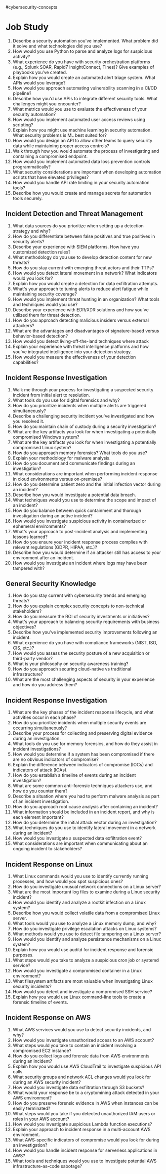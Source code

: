 #cybersecurity-concepts 

# Job Study

1. Describe a security automation you've implemented. What problem did it solve and what technologies did you use?
2. How would you use Python to parse and analyze logs for suspicious activity?
3. What experience do you have with security orchestration platforms (e.g., Splunk SOAR, Rapid7 InsightConnect, Tines)? Give examples of playbooks you've created.
4. Explain how you would create an automated alert triage system. What APIs would you leverage?
5. How would you approach automating vulnerability scanning in a CI/CD pipeline?
6. Describe how you'd use APIs to integrate different security tools. What challenges might you encounter?
7. What metrics would you use to evaluate the effectiveness of your security automation?
8. How would you implement automated user access reviews using scripting?
9. Explain how you might use machine learning in security automation. What security problems is ML best suited for?
10. How would you design an API to allow other teams to query security data while maintaining proper access controls?
11. Walk through how you would automate the process of investigating and containing a compromised endpoint.
12. How would you implement automated data loss prevention controls programmatically?
13. What security considerations are important when developing automation scripts that have elevated privileges?
14. How would you handle API rate limiting in your security automation tools?
15. Describe how you would create and manage secrets for automation tools securely.

## Incident Detection and Threat Management

1. What data sources do you prioritize when setting up a detection strategy and why?
2. How do you differentiate between false positives and true positives in security alerts?
3. Describe your experience with SIEM platforms. How have you customized detection rules?
4. What methodology do you use to develop detection content for new threats?
5. How do you stay current with emerging threat actors and their TTPs?
6. How would you detect lateral movement in a network? What indicators would you look for?
7. Explain how you would create a detection for data exfiltration attempts.
8. What's your approach to tuning alerts to reduce alert fatigue while maintaining security coverage?
9. How would you implement threat hunting in an organization? What tools and techniques would you use?
10. Describe your experience with EDR/XDR solutions and how you've utilized them for threat detection.
11. How do you approach detecting malicious insiders versus external attackers?
12. What are the advantages and disadvantages of signature-based versus behavior-based detection?
13. How would you detect living-off-the-land techniques where attack
14. Explain your experience with threat intelligence platforms and how you've integrated intelligence into your detection strategy.
15. How would you measure the effectiveness of your detection capabilities?

## Incident Response Investigation

1. Walk me through your process for investigating a suspected security incident from initial alert to resolution.
2. What tools do you use for digital forensics and why?
3. How do you prioritize incidents when multiple alerts are triggered simultaneously?
4. Describe a challenging security incident you've investigated and how you resolved it.
5. How do you maintain chain of custody during a security investigation?
6. What are the key artifacts you look for when investigating a potentially compromised Windows system?
7. What are the key artifacts you look for when investigating a potentially compromised Linux system?
8. How do you approach memory forensics? What tools do you use?
9. Explain your methodology for malware analysis.
10. How do you document and communicate findings during an investigation?
11. What considerations are important when performing incident response in cloud environments versus on-premises?
12. How do you determine patient zero and the initial infection vector during an incident?
13. Describe how you would investigate a potential data breach.
14. What techniques would you use to determine the scope and impact of an incident?
15. How do you balance between quick containment and thorough investigation during an active incident?
16. How would you investigate suspicious activity in containerized or ephemeral environments?
17. What's your approach to post-incident analysis and implementing lessons learned?
18. How do you ensure your incident response process complies with relevant regulations (GDPR, HIPAA, etc.)?
19. Describe how you would determine if an attacker still has access to your environment after an incident.
20. How would you investigate an incident where logs may have been tampered with?

## General Security Knowledge

1. How do you stay current with cybersecurity trends and emerging threats?
2. How do you explain complex security concepts to non-technical stakeholders?
3. How do you measure the ROI of security investments or initiatives?
4. What's your approach to balancing security requirements with business objectives?
5. Describe how you've implemented security improvements following an incident.
6. What experience do you have with compliance frameworks (NIST, ISO, CIS, etc.)?
7. How would you assess the security posture of a new acquisition or third-party vendor?
8. What is your philosophy on security awareness training?
9. How do you approach securing cloud-native vs traditional infrastructure?
10. What are the most challenging aspects of security in your experience and how do you address them?

## Incident Response Investigation

1. What are the key phases of the incident response lifecycle, and what activities occur in each phase?
2. How do you prioritize incidents when multiple security events are occurring simultaneously?
3. Describe your process for collecting and preserving digital evidence during an investigation.
4. What tools do you use for memory forensics, and how do they assist in incident investigations?
5. How would you determine if a system has been compromised if there are no obvious indicators of compromise?
6. Explain the difference between indicators of compromise (IOCs) and indicators of attack (IOAs).
7. How do you establish a timeline of events during an incident investigation?
8. What are some common anti-forensic techniques attackers use, and how do you counter them?
9. Describe a situation where you had to perform malware analysis as part of an incident investigation.
10. How do you approach root cause analysis after containing an incident?
11. What information should be included in an incident report, and why is each element important?
12. How do you determine the initial attack vector during an investigation?
13. What techniques do you use to identify lateral movement in a network during an incident?
14. How would you investigate a suspected data exfiltration event?
15. What considerations are important when communicating about an ongoing incident to stakeholders?

## Incident Response on Linux

1. What Linux commands would you use to identify currently running processes, and how would you spot suspicious ones?
2. How do you investigate unusual network connections on a Linux server?
3. What are the most important log files to examine during a Linux security incident?
4. How would you identify and analyze a rootkit infection on a Linux system?
5. Describe how you would collect volatile data from a compromised Linux server.
6. What tools would you use to analyze a Linux memory dump, and why?
7. How do you investigate privilege escalation attacks on Linux systems?
8. What methods would you use to detect file tampering on a Linux server?
9. How would you identify and analyze persistence mechanisms on a Linux system?
10. Explain how you would use auditd for incident response and forensic purposes.
11. What steps would you take to analyze a suspicious cron job or systemd service?
12. How would you investigate a compromised container in a Linux environment?
13. What filesystem artifacts are most valuable when investigating Linux security incidents?
14. How would you detect and investigate a compromised SSH service?
15. Explain how you would use Linux command-line tools to create a forensic timeline of events.

## Incident Response on AWS

1. What AWS services would you use to detect security incidents, and why?
2. How would you investigate unauthorized access to an AWS account?
3. What steps would you take to contain an incident involving a compromised EC2 instance?
4. How do you collect logs and forensic data from AWS environments during an incident?
5. Explain how you would use AWS CloudTrail to investigate suspicious API calls.
6. What security groups and network ACL changes would you look for during an AWS security incident?
7. How would you investigate data exfiltration through S3 buckets?
8. What would your response be to a cryptomining attack detected in your AWS environment?
9. How do you preserve forensic evidence in AWS when instances can be easily terminated?
10. What steps would you take if you detected unauthorized IAM users or roles in your AWS account?
11. How would you investigate suspicious Lambda function executions?
12. Explain your approach to incident response in a multi-account AWS environment.
13. What AWS-specific indicators of compromise would you look for during an investigation?
14. How would you handle incident response for serverless applications in AWS?
15. What tools and techniques would you use to investigate potential AWS infrastructure-as-code sabotage?
